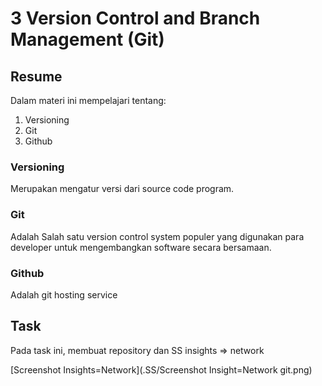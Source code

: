 # 3 Version Control and Branch Management (Git)

## Resume
Dalam materi ini mempelajari tentang:
1. Versioning
2. Git
3. Github

### Versioning
Merupakan mengatur versi dari source code program. 

### Git
Adalah Salah satu version control system populer yang digunakan para developer untuk mengembangkan software secara bersamaan.

### Github
Adalah git hosting service

## Task
Pada task ini, membuat repository dan SS insights => network

[Screenshot Insights=Network](.SS/Screenshot Insight=Network git.png)